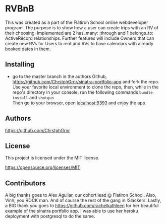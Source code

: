# RVBnB

This was created as a part of the Flatiron School online webdeveloper program. 
The purpose is to show how a user can create trips with an RV of their choosing. 
Implemented are 2 has_many: :through and 1 belongs_to: ActiveRecord relationships. 
Further features will include Owners that can create new RVs for Users to rent and RVs to have calendars with already booked dates in them.  


## Installing 

- go to the master branch in the authors Github, https://github.com/ChrstphGrnr/sinatra-portfolio-app 
and fork the repo. 
<br>Use your favorite local environment to clone the repo, then, while in the repo's directory in your console, run the following commands
```bundle install``` and ```shotgun```
<br>Then go to your browser, open <a href="localhost:9393">localhost:9393</a> and enjoy the app.


## Authors 

https://github.com/ChrstphGrnr


## License 

This project is licensed under the MIT license. 

https://opensource.org/licenses/MIT

## Contributors

A big thanks goes to Alex Aguilar, our cohort lead @ Flatiron School. Also, Vinh, you ROCK man. And of course the rest of the gang in !Slackers.
Lastly, a BIG thank you goes to https://github.com/rachelkathleen for her beautiful example of the sinatra portfolio app. I was able to use her heroku deployment with postgresql to do the same. 
